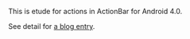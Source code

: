 This is etude for actions in ActionBar for Android 4.0.

See detail for [a blog entry](http://android-developers.blogspot.com/2012/01/say-goodbye-to-menu-button.html).
